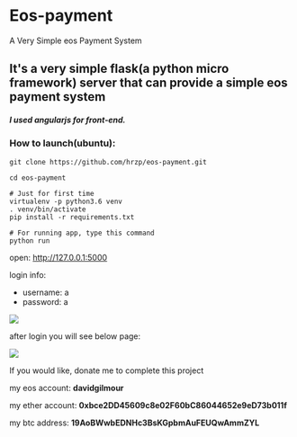 # Eos-payment
A Very Simple eos Payment System

## It's a very simple flask(a python micro framework) server that can provide a simple eos payment system
##### I used angularjs for front-end.

### How to launch(ubuntu):

```shell
git clone https://github.com/hrzp/eos-payment.git

cd eos-payment

# Just for first time
virtualenv -p python3.6 venv
. venv/bin/activate
pip install -r requirements.txt

# For running app, type this command
python run

```
open: http://127.0.0.1:5000

login info:

- username: a
- password: a

![](https://user-images.githubusercontent.com/20163060/51999992-47084580-24d1-11e9-9a4d-e88ab00d43cb.png)

after login you will see below page:

![](https://user-images.githubusercontent.com/20163060/52000026-56878e80-24d1-11e9-8295-398a9221e785.png)

If you would like, donate me to complete this project

my eos account: **davidgilmour**

my ether account: **0xbce2DD45609c8e02F60bC86044652e9eD73b011f**

my btc address: **19AoBWwbEDNHc3BsKGpbmAuFEUQwAmmZYL**
